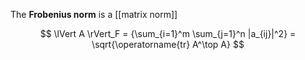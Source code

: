 The **Frobenius norm** is a [[matrix norm]]

$$
\lVert A \rVert_F = {\sum_{i=1}^m \sum_{j=1}^n |a_{ij}|^2} = \sqrt{\operatorname{tr} A^\top A}
$$
